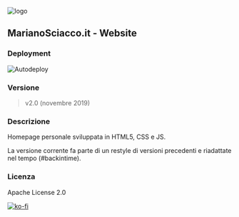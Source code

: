 ![logo](https://marianosciacco.it/images/favicon.png)

## MarianoSciacco.it - Website

### Deployment

![Autodeploy](https://github.com/Maxelweb/MarianoSciacco.it/workflows/Website%20Autodeploy/badge.svg)


### Versione

> v2.0 (novembre 2019)


### Descrizione

Homepage personale sviluppata in HTML5, CSS e JS. 

La versione corrente fa parte di un restyle di versioni precedenti e riadattate nel tempo (#backintime).


### Licenza

Apache License 2.0

[![ko-fi](https://www.ko-fi.com/img/githubbutton_sm.svg)](https://ko-fi.com/H2H6VK9N)
